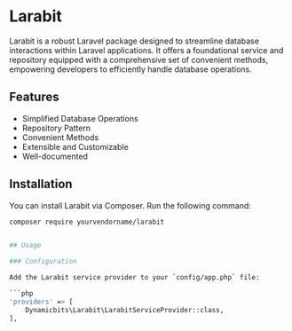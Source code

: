 # Larabit

Larabit is a robust Laravel package designed to streamline database interactions within Laravel applications. It offers a foundational service and repository equipped with a comprehensive set of convenient methods, empowering developers to efficiently handle database operations.

## Features

- Simplified Database Operations
- Repository Pattern
- Convenient Methods
- Extensible and Customizable
- Well-documented

## Installation

You can install Larabit via Composer. Run the following command:

```bash
composer require yourvendorname/larabit


## Usage

### Configuration

Add the Larabit service provider to your `config/app.php` file:

```php
'providers' => [
    Dynamicbits\Larabit\LarabitServiceProvider::class,
],
